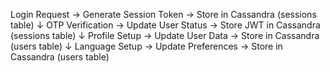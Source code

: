 Login Request → Generate Session Token → Store in Cassandra (sessions table)
     ↓
OTP Verification → Update User Status → Store JWT in Cassandra (sessions table)
     ↓
Profile Setup → Update User Data → Store in Cassandra (users table)
     ↓
Language Setup → Update Preferences → Store in Cassandra (users table)
